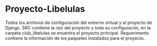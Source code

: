 # Proyecto-Libelulas

Todos los archivos de configuración del entorno virtual y el proyecto de Django.
SRC contiene la raiz del proyecto y toda su configuracón, en la carpeta club_libelulas se enuentra el proyecto principal.
Requeriments contiene la información de los paquetes instalados para el proyecto.
